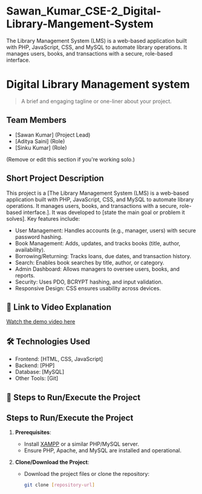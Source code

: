 # Sawan_Kumar_CSE-2_Digital-Library-Mangement-System
The Library Management System (LMS) is a web-based application built with PHP, JavaScript, CSS, and MySQL to automate library operations. It manages users, books, and transactions with a secure, role-based interface.


# Digital Library Management system

> A brief and engaging tagline or one-liner about your project.

## Team Members

- [Sawan Kumar] (Project Lead)
- [Aditya Saini] (Role)
- [Sinku Kumar] (Role)

(Remove or edit this section if you're working solo.)

## Short Project Description

This project is a [The Library Management System (LMS) is a web-based application built with PHP, JavaScript, CSS, and MySQL to automate library operations. It manages users, books, and transactions with a secure, role-based interface.]. It was developed to [state the main goal or problem it solves]. Key features include:
- User Management: Handles accounts (e.g., manager, users) with secure password hashing.
- Book Management: Adds, updates, and tracks books (title, author, availability).
- Borrowing/Returning: Tracks loans, due dates, and transaction history.
- Search: Enables book searches by title, author, or category.
- Admin Dashboard: Allows managers to oversee users, books, and reports.
- Security: Uses PDO, BCRYPT hashing, and input validation.
- Responsive Design: CSS ensures usability across devices.

## 🎥 Link to Video Explanation

[Watch the demo video here](https://drive.google.com/file/d/1bopyFgdXDidvHEhYlbLhyWim49TmuixL/view?usp=drive_link)

## 🛠 Technologies Used

- Frontend: [HTML, CSS, JavaScript]
- Backend: [PHP]
- Database: [MySQL]
- Other Tools: [Git]

## 🚀 Steps to Run/Execute the Project

## Steps to Run/Execute the Project

1. **Prerequisites**:
   - Install [XAMPP](https://www.apachefriends.org/) or a similar PHP/MySQL server.
   - Ensure PHP, Apache, and MySQL are installed and operational.

2. **Clone/Download the Project**:
   - Download the project files or clone the repository:
     ```bash
     git clone [repository-url]
